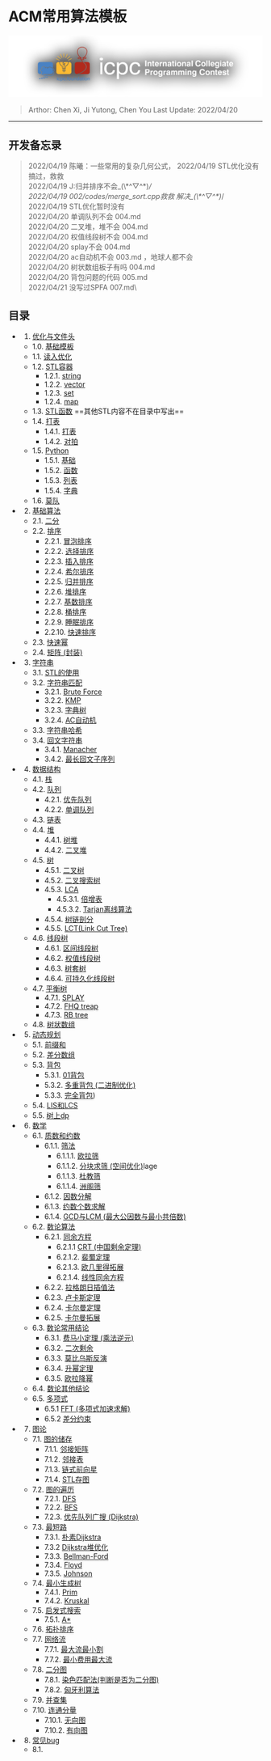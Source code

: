 # ACM常用算法模板

![ICPC Logo](assets/icpcLogo.png)

> Arthor: Chen Xi, Ji Yutong, Chen You
> Last Update: 2022/04/20
---

## 开发备忘录

> 2022/04/19 陈曦：一些常用的复杂几何公式，
> 2022/04/19 STL优化没有搞过，救救\
> 2022/04/19 J:归并排序不会\_(\\\*\^▽\^\*)_/\
> 2022/04/19 002/codes/merge_sort.cpp救救  解决\_(\\\*\^▽\^\*)_/\
> 2022/04/19 STL优化暂时没有\
> 2022/04/20 单调队列不会 004.md\
> 2022/04/20 二叉堆，堆不会 004.md\
> 2022/04/20 权值线段树不会 004.md\
> 2022/04/20 splay不会 004.md\
> 2022/04/20 ac自动机不会 003.md ，地球人都不会\
> 2022/04/20 树状数组板子有吗 004.md\
> 2022/04/20 背包问题的代码 005.md\
> 2022/04/21 没写过SPFA 007.md\

## 目录

<!-- Index Start -->

+ 1. [优化与文件头](./chapters/001/001.md/#1-优化与文件头)
  + 1.0. [基础模板](./chapters/001/001.md/#10-基础模板)
  + 1.1. [读入优化](./chapters/001/001.md#11-读入优化)
  + 1.2. [STL容器](./chapters/001/001.md/#12-STL)
    + 1.2.1. [string](./chapters/001/001.md/#121-string)
    + 1.2.2. [vector](./chapters/001/001.md/#122-vector)
    + 1.2.3. [set](./chapters/001/001.md/#123-set)
    + 1.2.4. [map](./chapters/001/001.md/#124-map)
  + 1.3. [STL函数](./chapters/001/001.md/#13-STL函数)
    ==其他STL内容不在目录中写出==
  + 1.4. [打表](./chapters/001/001.md/#14-打表)
    + 1.4.1. [打表](./chapters/001/001.md/#141-打表)
    + 1.4.2. [对拍](./chapters/001/001.md/#142-对拍)
  + 1.5. [Python](./chapters/001/001.md/#15-Python)
    + 1.5.1. [基础](./chapters/001/001.md/#151-基础)
    + 1.5.2. [函数](./chapters/001/001.md/#152-函数)
    + 1.5.3. [列表](./chapters/001/001.md/#153-列表)
    + 1.5.4. [字典](./chapters/001/001.md/#154-字典)
  + 1.6. [莫队](./chapters/001/001.md/#16-莫队)
+ 2. [基础算法](./chapters/002/002.md/#20-基础算法)
  + 2.1. [二分](./chapters/002/002.md#21-二分)
  + 2.2. [排序](./chapters/002/002.md#22-排序)
    + 2.2.1. [冒泡排序](./chapters/002/002.md#221-冒泡排序)
    + 2.2.2. [选择排序](./chapters/002/002.md#222-选择排序)
    + 2.2.3. [插入排序](./chapters/002/002.md#223-插入排序)
    + 2.2.4. [希尔排序](./chapters/002/002.md#224-希尔排序)
    + 2.2.5. [归并排序](./chapters/002/002.md#225-归并排序)
    + 2.2.6. [堆排序](./chapters/002/002.md#226-堆排序)
    + 2.2.7. [基数排序](./chapters/002/002.md#227-基数排序)
    + 2.2.8. [桶排序](./chapters/002/002.md#228-桶排序)
    + 2.2.9. [睡眠排序](./chapters/002/002.md#229-睡眠排序)
    + 2.2.10. [快速排序](./chapters/002/002.md#230-快速排序)
  + 2.3. [快速幂](./chapters/002/002.md#23-快速幂)
  + 2.4. [矩阵 (封装)](./chapters/002/002.md#24-矩阵)
+ 3. [字符串](./chapters/003/003.md/#30-字符串)
  + 3.1. [STL的使用](./chapters/001/001.md/#121-string)
  + 3.2. [字符串匹配](./chapters/003/003.md/#32-字符串匹配)
    + 3.2.1. [Brute Force](./chapters/003/003.md/#321-Brute-Force)
    + 3.2.2. [KMP](./chapters/003/003.md/#322-KMP)
    + 3.2.3. [字典树](./chapters/003/003.md/#323-字典树)
    + 3.2.4. [AC自动机](./chapters/003/003.md/#324-AC自动机)
  + 3.3. [字符串哈希](./chapters/003/003.md/#33-字符串哈希)
  + 3.4. [回文字符串](./chapters/003/003.md/#34-回文字符串)
    + 3.4.1. [Manacher](./chapters/003/003.md/#341-Manacher)
    + 3.4.2. [最长回文子序列](./chapters/003/003.md/#342-最长回文子序列)
+ 4. [数据结构](./chapters/004/004.md/#40-数据结构)
  + 4.1. [栈](./chapters/004/004.md/#41-栈)
  + 4.2. [队列](./chapters/004/004.md/#42-队列)
    + 4.2.1. [优先队列](./chapters/004/004.md/#421-优先队列)
    + 4.2.2. [单调队列](./chapters/004/004.md/#422-单调队列)
  + 4.3. [链表](./chapters/004/004.md/#43-链表)
  + 4.4. [堆](./chapters/004/004.md/#44-堆)
    + 4.4.1. [树堆](./chapters/004/004.md/#441-树堆)
    + 4.4.2. [二叉堆](./chapters/004/004.md/#442-二叉堆)
  + 4.5. [树](./chapters/004/004.md/#45-树)
    + 4.5.1. [二叉树](./chapters/004/004.md/#451-二叉树)
    + 4.5.2. [二叉搜索树](./chapters/004/004.md/#452-二叉搜索树)
    + 4.5.3. [LCA](./chapters/004/004.md/#453-LCA)
      + 4.5.3.1. [倍增表](./chapters/004/004.md/#4531-倍增表)
      + 4.5.3.2. [Tarjan离线算法](./chapters/004/004.md/#4532-Tarjan离线算法)
    + 4.5.4. [树链剖分](./chapters/004/004.md/#454-树链剖分)
    + 4.5.5. [LCT(Link Cut Tree)](./chapters/004/004.md/#455-lct)
  + 4.6. [线段树](./chapters/004/004.md/#46-线段树)
    + 4.6.1. [区间线段树](./chapters/004/004.md/#461-区间线段树)
    + 4.6.2. [权值线段树](./chapters/004/004.md/#462-权值线段树)
    + 4.6.3. [树套树](./chapters/004/004.md/#463-树套树)
    + 4.6.4. [可持久化线段树](./chapters/004/004.md/#464-可持久化线段树)
  + 4.7. [平衡树](./chapters/004/004.md/#47-平衡树)
    + 4.7.1. [SPLAY](./chapters/004/004.md/#471-splay)
    + 4.7.2. [FHQ treap](./chapters/004/004.md/#472-fhq-treap)
    + 4.7.3. [RB tree](./chapters/004/004.md/#473-rb_tree)
  + 4.8. [树状数组](./chapters/004/004.md/#48-树状数组)
+ 5. [动态规划](./chapters/005/005.md/#5-动态规划)
  + 5.1. [前缀和](./chapters/005/005.md/#51-前缀和)
  + 5.2. [差分数组](./chapters/005/005.md/#52-差分数组)
  + 5.3. [背包](./chapters/005/005.md/#53-背包)
    + 5.3.1. [01背包](./chapters/005/005.md/#531-01背包)
    + 5.3.2. [多重背包 (二进制优化)](./chapters/005/005.md/#532-多重背包-二进制优化)
    + 5.3.3. [完全背包](./chapters/005/005.md/#533-完全背包))  
  + 5.4. [LIS和LCS](./chapters/005/005.md/#54-lis-和-lcs)
  + 5.5. [树上dp](./chapters/005/005.md/#55-树上dp)
+ 6. [数学](./chapters/006/006.md/#6-数学)
  + 6.1. [质数和约数](./chapters/006/006.md/#61-质数与约数)
    + 6.1.1. [筛法](./chapters/006/006.md/#611-筛法)
      + 6.1.1.1. [欧拉筛](./chapters/006/006.md/#6111-欧拉筛)
      + 6.1.1.2. [分块求筛 (空间优化)](./chapters/006/006.md/#6112-分块求筛-空间优化)lage
      + 6.1.1.3. [杜教筛](./chapters/006/006.md/#6113-杜教筛)
      + 6.1.1.4. [洲阁筛](./chapters/006/006.md/#6114-洲阁筛)
    + 6.1.2. [因数分解](./chapters/006/006.md/#612-因数分解)
    + 6.1.3. [约数个数求解](./chapters/006/006.md/#613-约数个数求解)
    + 6.1.4. [GCD与LCM (最大公因数与最小共倍数)](./chapters/006/006.md/#GCD-与-LCM)
  + 6.2. [数论算法](./chapters/006/006.md/#62-数论算法)
    + 6.2.1. [同余方程](./chapters/006/006.md/#622-同余方程)
      + 6.2.1.1 [CRT (中国剩余定理)](./chapters/006/006.md/#6211中国剩余定理)
      + 6.2.1.2. [裴蜀定理](./chapters/006/006.md/#6212-裴蜀定理)
      + 6.2.1.3. [欧几里得拓展](./chapters/006/006.md/#6213-欧几里得拓展)
      + 6.2.1.4. [线性同余方程](./chapters/006/006.md/#6214-线性同余方程)
    + 6.2.2. [拉格朗日插值法](./chapters/006/006.md/#622-拉格朗日插值法)
    + 6.2.3. [卢卡斯定理](./chapters/006/006.md/#623-卢卡斯定理)
    + 6.2.4. [卡尔曼定理](./chapters/006/006.md/#624-卡尔曼定理)
    + 6.2.5. [卡尔曼拓展](./chapters/006/006.md/#625-卡尔曼拓展)
  + 6.3. [数论常用结论](./chapters/006/006.md/#63-数论常用结论)
    + 6.3.1. [费马小定理 (乘法逆元)](./chapters/006/006.md/#631-费马小定理)
    + 6.3.2. [二次剩余](./chapters/006/006.md/#632-二次剩余)
    + 6.3.3. [莫比乌斯反演](./chapters/006/006.md/#633-莫比乌斯反演)
    + 6.3.4. [升幂定理](./chapters/006/006.md/#634-升幂定理)
    + 6.3.5. [欧拉降幂](./chapters/006/006.md/#635-欧拉降幂)
  + 6.4. [数论其他结论](./chapters/006/006.md/#64-数论其他结论)
  + 6.5. [多项式](./chapters/006/006.md/#65-多项式)
    + 6.5.1 [FFT (多项式加速求解)](./chapters/006/006.md/#65-fft)
    + 6.5.2 [差分约束](chapters/006/006.md/#652-差分约束)
+ 7. [图论](./chapters/007/007.md/#7-图论)
  + 7.1. [图的储存](./chapters/007/007.md/#71-图的储存)
    + 7.1.1. [邻接矩阵](./chapters/007/007.md/#711-邻接矩阵)
    + 7.1.2. [邻接表](./chapters/007/007.md/#712-邻接表)
    + 7.1.3. [链式前向星](./chapters/007/007.md/#713-链式前向星)
    + 7.1.4. [STL存图](./chapters/007/007.md/#714-stl存图)
  + 7.2. [图的遍历](./chapters/007/007.md/#72-图的遍历)
    + 7.2.1. [DFS](./chapters/007/007.md/#721-dfs)
    + 7.2.2. [BFS](./chapters/007/007.md/#722-bfs)
    + 7.2.3. [优先队列广搜 (Dijkstra)](./chapters/007/007.md/#723-优先队列广搜)
  + 7.3. [最短路](./chapters/007/007.md/#73-最短路)
    + 7.3.1. [朴素Dijkstra](./chapters/007/007.md/#731-朴素dijkstra)
    + 7.3.2  [Dijkstra堆优化](./chapters/007/007.md/#732-dijkstra堆优化)
    + 7.3.3. [Bellman-Ford](./chapters/007/007.md/#733-bellman-ford)
    + 7.3.4. [Floyd](./chapters/007/007.md/#734-floyd)
    + 7.3.5. [Johnson](./chapters/007/007.md/#735-johnson)
  + 7.4. [最小生成树](./chapters/007/007.md/#74-最小生成树)
    + 7.4.1. [Prim](./chapters/007/007.md/#741-prim)
    + 7.4.2. [Kruskal](./chapters/007/007.md/#742-kruskal)
  + 7.5. [启发式搜索](./chapters/007/007.md/#75-启发式搜索)
    + 7.5.1. [A*](./chapters/007/007.md/#751-a*)
  + 7.6. [拓扑排序](./chapters/007/007.md/#76-拓扑排序)
  + 7.7. [网络流](./chapters/007/007.md/#77-网络流)
    + 7.7.1. [最大流最小割](./chapters/007/007.md/#771-最大流最小割)
    + 7.7.2. [最小费用最大流](./chapters/007/007.md/#772-最小费用最大流)
  + 7.8. [二分图](./chapters/007/007.md/#78-二分图)
    + 7.8.1. [染色匹配法(判断是否为二分图)](./chapters/007/007.md/#781-染色匹配法)
    + 7.8.2. [匈牙利算法](./chapters/007/007.md/#782-匈牙利算法)
  + 7.9. [并查集](./chapters/007/007.md/#79-并查集)
  + 7.10. [连通分量](./chapters/007/007.md/#710-连通分量)
    + 7.10.1. [无向图](./chapters/007/007.md/#7101-无向图)
    + 7.10.2. [有向图](./chapters/007/007.md/#7102-有向图)
+ 8. [常见bug](./chapters/008/008.md/#8-常见bug)
  + 8.1. 

<!-- Index End -->
